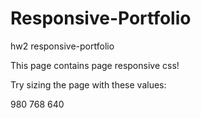 # Responsive-Portfolio
hw2 responsive-portfolio

This page contains page responsive css!

Try sizing the page with these values:

980
768
640

